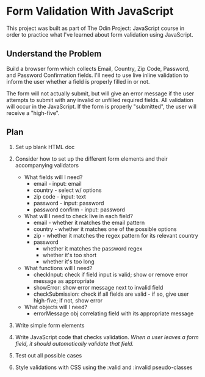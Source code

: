 # Form Validation With JavaScript

This project was built as part of The Odin Project: JavaScript course in order to practice what I've learned about form validation using JavaScript.

## Understand the Problem

Build a browser form which collects Email, Country, Zip Code, Password, and Password Confirmation fields. I'll need to use live inline validation to inform the user whether a field is properly filled in or not.

The form will not actually submit, but will give an error message if the user attempts to submit with any invalid or unfilled required fields. All validation will occur in the JavaScript. If the form is properly "submitted", the user will receive a "high-five".

## Plan

1. Set up blank HTML doc

1. Consider how to set up the different form elements and their accompanying validators
   - What fields will I need?
     - email - input: email
     - country - select w/ options
     - zip code - input: text
     - password - input: password
     - password confirm - input: password
   - What will I need to check live in each field?
     - email - whether it matches the email pattern
     - country - whether it matches one of the possible options
     - zip - whether it matches the regex pattern for its relevant country
     - password
       - whether it matches the password regex
       - whether it's too short
       - whether it's too long
   - What functions will I need?
     - checkInput: check if field input is valid; show or remove error message as appropriate
     - showError: show error message next to invalid field
     - checkSubmission: check if all fields are valid - if so, give user high-five; if not, show error
   - What objects will I need?
     - errorMessage obj correlating field with its appropriate message

1. Write simple form elements

1. Write JavaScript code that checks validation. _When a user leaves a form field, it should automatically validate that field._

1. Test out all possible cases

1. Style validations with CSS using the :valid and :invalid pseudo-classes